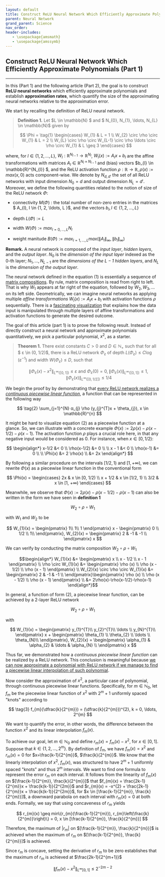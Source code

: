 ```yaml
---
layout: default
title: Construct ReLU Neural Network Which Efficiently Approximate Polynomials (Part 1)
parent: Neural Network
grand_parent: Science
nav_order: 
header-includes:
   - \usepackage{amsmath}
   - \usepackage{amssymb}
---
```


## Construct ReLU Neural Network Which Efficiently Approximate Polynomials (Part 1)

---

In this (Part 1) and the following article (Part 2), the goal is to construct **ReLU neural networks** which efficiently approximate polynomials and establish **approximation rates**, which quantify the size of the approximating neural networks relative to the approximation error. 

We start by recalling the definition of ReLU neural network. 

>**Definition 1.** Let $L \in \mathbb{N} $ and $ N_{0}, N_{1}, \ldots, N_{L} \in \mathbb{N}$ given by
>
>$$  
    \Phi = 
    \tag{1}
    \begin{cases} 
      W_{1} & L = 1 \\
      W_{2} \circ \rho \circ W_{1} & L = 2 \\
      W_{L} \circ \rho \circ W_{L-1} \circ \rho \ldots \circ \rho \circ W_{1} & L \geq 3
   \end{cases}
$$

where, for $l \in \{ 1, 2, \ldots, L\}$, $W_{l}: \mathbb{R}^{N_{l-1}} \rightarrow \mathbb{R}^{N_{l}}$, $W_{l}(x) := A_{l}x + b_{l}$ are the affine transformations with matrices $A_{l} \in \mathbb{R}^{N_{l} \times N_{l-1}}$ and (bias) vectors $b_{l} \in \mathbb{R}^{N_{l}} $, and the ReLU activation function $\rho: \mathbb{R} \rightarrow \mathbb{R}, \rho(x) := max(x, 0)$ acts component-wise. We denote by $N_{d,d'}$ the set of all ReLU networks with input dimension $N_{0} = d$ and output dimension $N_{L} = d'$. Moreover, we define the following quantities related to the notion of size of the ReLU network $\Phi$:

* connectivity $M(\Phi)$ : the total number of non-zero entries in the matrices $ A_{l}, l \in \{1, 2, \ldots, L \}$, and the vectors $b_{l}, l \in \{1, 2, \ldots, L \}$

* depth $L(\Phi) := L$

* width $W(\Phi) := max_{l=0,\ldots,L}N_{l}$

* weight manitude $B(\Phi) := max_{l=1, \ldots, L} max( \lVert A_{l} \rVert_{∞}, \lVert b_{l} \rVert_{∞} )$

**Remark.** A neural network is composed of the *input layer*, *hidden layers*, and the *output layer*. $N_{0}$ is the *dimension of the input layer* indexed as the 0-th layer; $N_{1}, \ldots, N_{L-1}$ are the *dimensions of the $L-1$ hidden layers*, and $N_{L}$ is the *dimension of the output layer*. 

The neural network defined in the equation (1) is essentially a sequence of [matrix compositions](https://www.youtube.com/watch?v=XkY2DOUCWMU). By rule, matrix composition is read from right to left. That is why $W_1$ appears at far right of the equation, followed by $W_{2}, W_{3}, \ldots$ on its left side. Geometrically, we can imagine neural networks as applying multiple *affine transformations* $W_{l}(x) := A_{l}x + b_{l}$ with activation functions $\rho$ sequentially. There is a [fascinating visualization](https://www.youtube.com/watch?v=UOvPeC8WOt8) that explains how the data input is manipulated through multiple layers of affine transformations and activation functions to generate the desired outcome. 

The goal of this article (part 1) is to prove the following result. Instead of directly construct a neural network and approximate polynomials quantitatively, we pick a particular polynomial, $x^{2}$, as a starter. 

>**Theorem 1.** There exist constants $C>0$ and $D \in ℕ_{+}$ such that for all $	ε \in (0, 1/2)$, there is a ReLU network $\Phi_{ε}$ of depth $L(\Phi_{ε}) \leq C \log (ε^{-1})$ and width $W(\Phi_{ε}) \leq D$, such that 
>
>$$
\lVert \Phi_{ε}(x) - x^{2} \rVert_{L^{∞}([0,1])} \leq ε \text{ and } \Phi_{ε}(0) = 0, \lVert \Phi_{ε}(x) \rVert_{L^{∞}([0,1])} \leq 1, \lVert \Phi_{ε}(x) \rVert_{L^{∞}([0,1/2])} \leq 1/4
$$

We begin the proof by by demonstrating that <ins>every ReLU network realizes a *continuous piecewise linear function*</ins>, a function that can be represented in the following way

$$
\tag{2}
\sum_{j=1}^{N} α_{j} \rho (y_{j}^{T}x + \theta_{j}), x \in \mathbb{R}^{n}
$$

It might be hard to visualize equation (2) as a piecewise function at a glance. So, we can illustrate with a concrete example $\Phi(x) := 2 \rho(x) - \rho(x-1/2) - \rho(x-1)$. The activation function $\rho$ plays a crucial role here, in that any negative input would be considered as 0. For instance, when $x \in [0, 1/2)$:

$$
\begin{align*}
   x-1/2 &< 0 \\
   \rho(x-1/2) &= 0 \\
   \\
   x - 1 &< 0 \\
   \rho(x-1) &= 0 \\
   \\
   \Phi(x) &= 2 \rho(x) \\
   &= 2x
\end{align*}   
$$

By following a similar procedure on the intervals $[1/2, 1)$ and $[1, +∞)$, we can rewrite $\Phi(x)$ as a piecewise linear function in the conventional form

$$  
    \Phi(x) = 
    \begin{cases} 
      2x & x \in [0, 1/2) \\
      x + 1/2 & x \in [1/2, 1) \\
      3/2 & x \in [1, +∞)
   \end{cases}
$$

Meanwhile, we observe that $\Phi(x) := 2 \rho(x) - \rho(x-1/2) - \rho(x-1)$ can also be written in the form we have seen in **definition 1**

$$
W_{2} \circ \rho \circ W_{1}
$$

with $W_{1}$ and $W_{2}$ to be

$$
W_{1}(x) =  \begin{pmatrix} 1\\ 1\\ 1 \end{pmatrix} x - \begin{pmatrix} 0 \\ 1/2 \\ 1\\ \end{pmatrix}, W_{2}(x) = \begin{pmatrix} 2 & -1 & -1 \\ \end{pmatrix} x
$$

We can verify by conducting the matrix composition $W_{2} \circ \rho \circ W_{1}$

$$\begin{align*}
   W_{1}(x) &= \begin{pmatrix} x \\ x - 1/2 \\ x - 1 \end{pmatrix} \\
   \rho \circ W_{1}(x) &= \begin{pmatrix} \rho (x) \\ \rho (x - 1/2) \\ \rho (x - 1) \end{pmatrix} \\
   W_{2}(x) \circ \rho \circ W_{1}(x) &= \begin{pmatrix} 2 & -1 & -1 \\ \end{pmatrix}\begin{pmatrix} \rho (x) \\ \rho (x - 1/2) \\ \rho (x - 1) \end{pmatrix} \\
   &= 2\rho(x)-\rho(x-1/2)-\rho(x-1)
\end{align*}$$

In general, a function of form (2), a piecewise linear function, can be achieved by a 2-layer ReLU network 

$$
W_{2} \circ \rho \circ W_{1}
$$

with 

$$
W_{1}(x) =  \begin{pmatrix} y_{1}^{T}\\ y_{2}^{T}\\ \ldots \\ y_{N}^{T}\\ \end{pmatrix} x + \begin{pmatrix} \theta_{1} \\ \theta_{2} \\ \ldots \\ \theta_{N}\\ \end{pmatrix}, W_{2}(x) = \begin{pmatrix} \alpha_{1} & \alpha_{2} & \ldots & \alpha_{N} \\ \end{pmatrix} x
$$

Thus far, we demonstrated how a *continuous piecewise linear function* can be realized by a ReLU network. This conclusion is meaningful because <ins>we can now approximate a polynomial with ReLU network if we manage to find a piecewise linear interpolation of such polynomial</ins>.  

Now consider the approximation of $x^{2}$, a particular case of polynomial, through continuous piecewise linear functions. Specifically, for $m \in ℕ_{0}$, let $f_{m}$ be the piecewise linear function of $x^{2}$ with $2^{m}+1$ uniformly spaced "knots" according to 

$$
\tag{3}
f_{m}(\dfrac{k}{2^{m}}) = (\dfrac{k}{2^{m}})^{2}, k = 0, \ldots, 2^{m}
$$

We want to quantify the error, in other words, the difference between the function $x^{2}$ and its linear interpolation $f_{m}(x)$.

To achieve our goal, let $m \in ℕ_{0}$ and define $r_{m}(x) = f_{m}(x) - x^{2}$, for $x \in [0, 1]$. Suppose that $k \in \{1, 2, \ldots, 2^{m}\}$. By definition of $f_{m}$, we have $f_{m}(x) = x^{2}$ and $r_{m}(x) = 0$ for $x=\frac{k-1}{2^{m}}$, $\frac{k}{2^{m}}$. We know that the linearly interpolation of $x^{2}$, $f_{m}(x)$, was structured to have $2^{m} + 1$ uniformly spaced "knots" and thus $2^{m}$ intervals. We want to find one formula to represent the error $r_{m}$ on each interval. It follows from the linearity of $f_{m}(x)$ on $[\frac{k-1}{2^{m}}, \frac{k}{2^{m}}]$ that $f_{m}(x) = \frac{2k-1}{2^{m}}x + \frac{k(k-1)}{2^{2m}}$ and $r_{m}(x) = -x^{2} + \frac{2k-1}{2^{m}}x + \frac{k(k-1)}{2^{2m}}$, for $x \in [\frac{k-1}{2^{m}}, \frac{k}{2^{m}}]$, a downward parabola on each interval with $r_{m}(x) = 0$ at both ends. Formally, we say that using concaveness of $r_{m}$ yields

$$
r_{m}(x) \geq min\{r_{m}(\frac{k-1}{2^{m}}), r_{m}\left(\frac{k}{2^{m}}\right)\} = 0, x \in [\frac{k-1}{2^{m}}, \frac{k}{2^{m}}]
$$

Therefore, the maximum of $\lvert r_{m}\rvert$ on $[\frac{k-1}{2^{m}}, \frac{k}{2^{m}}]$ is achieved when the maximum of $r_{m}$ on $[\frac{k-1}{2^{m}}, \frac{k}{2^{m}}]$ is achieved. 

Since $r_{m}$ is concave, setting the derivative of $r_{m}$ to be zero establishes that the maximum of $r_{m}$ is achieved at $\frac{2k-1}{2^{m+1}}$

$$
\lVert f_{m}(x) - x^{2}\rVert_{L^{∞}[0,1]} \leq 2^{-2m-2} 
$$



